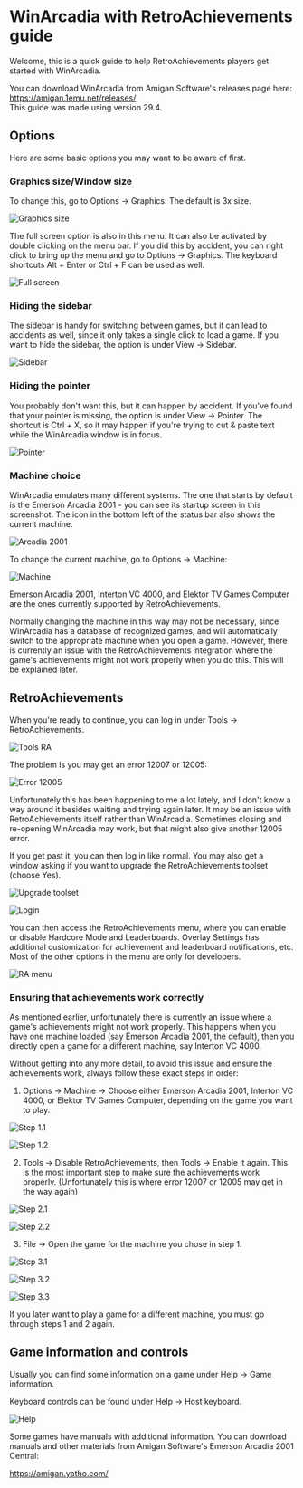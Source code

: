 # WinArcadia with RetroAchievements guide

Welcome, this is a quick guide to help RetroAchievements players get started with WinArcadia.

You can download WinArcadia from Amigan Software's releases page here:<br>
https://amigan.1emu.net/releases/<br>
This guide was made using version 29.4.

## Options

Here are some basic options you may want to be aware of first.

### Graphics size/Window size

To change this, go to Options -> Graphics. The default is 3x size.

![Graphics size](images/graphics_size.png)

The full screen option is also in this menu. It can also be activated by double clicking on the menu bar. If you did this by accident, you can right click to bring up the menu and go to Options -> Graphics. The keyboard shortcuts Alt + Enter or Ctrl + F can be used as well.

![Full screen](images/full_screen.png)

### Hiding the sidebar

The sidebar is handy for switching between games, but it can lead to accidents as well, since it only takes a single click to load a game. If you want to hide the sidebar, the option is under View -> Sidebar.

![Sidebar](images/sidebar.png)

### Hiding the pointer

You probably don't want this, but it can happen by accident. If you've found that your pointer is missing, the option is under View -> Pointer. The shortcut is Ctrl + X, so it may happen if you're trying to cut & paste text while the WinArcadia window is in focus.

![Pointer](images/pointer.png)

### Machine choice

WinArcadia emulates many different systems. The one that starts by default is the Emerson Arcadia 2001 - you can see its startup screen in this screenshot. The icon in the bottom left of the status bar also shows the current machine.

![Arcadia 2001](images/arcadia_2001.png)

To change the current machine, go to Options -> Machine:

![Machine](images/machine.png)

Emerson Arcadia 2001, Interton VC 4000, and Elektor TV Games Computer are the ones currently supported by RetroAchievements.

Normally changing the machine in this way may not be necessary, since WinArcadia has a database of recognized games, and will automatically switch to the appropriate machine when you open a game. However, there is currently an issue with the RetroAchievements integration where the game's achievements might not work properly when you do this. This will be explained later.

## RetroAchievements

When you're ready to continue, you can log in under Tools -> RetroAchievements. 

![Tools RA](images/tools_ra.png)

The problem is you may get an error 12007 or 12005:

![Error 12005](images/error_12005.png)

Unfortunately this has been happening to me a lot lately, and I don't know a way around it besides waiting and trying again later. It may be an issue with RetroAchievements itself rather than WinArcadia. Sometimes closing and re-opening WinArcadia may work, but that might also give another 12005 error.

If you get past it, you can then log in like normal. You may also get a window asking if you want to upgrade the RetroAchievements toolset (choose Yes).

![Upgrade toolset](images/upgrade_toolset.png)

![Login](images/login.png)

You can then access the RetroAchievements menu, where you can enable or disable Hardcore Mode and Leaderboards. Overlay Settings has additional customization for achievement and leaderboard notifications, etc. Most of the other options in the menu are only for developers.

![RA menu](images/ra_menu.png)

### Ensuring that achievements work correctly

As mentioned earlier, unfortunately there is currently an issue where a game's achievements might not work properly. This happens when you have one machine loaded (say Emerson Arcadia 2001, the default), then you directly open a game for a different machine, say Interton VC 4000.

Without getting into any more detail, to avoid this issue and ensure the achievements work, always follow these exact steps in order:

1. Options -> Machine -> Choose either Emerson Arcadia 2001, Interton VC 4000, or Elektor TV Games Computer, depending on the game you want to play.

![Step 1.1](images/step_1.1.png)

![Step 1.2](images/step_1.2.png)

2. Tools -> Disable RetroAchievements, then Tools -> Enable it again. This is the most important step to make sure the achievements work properly. (Unfortunately this is where error 12007 or 12005 may get in the way again)

![Step 2.1](images/step_2.1.png)

![Step 2.2](images/step_2.2.png)

3. File -> Open the game for the machine you chose in step 1.

![Step 3.1](images/step_3.1.png)

![Step 3.2](images/step_3.2.png)

![Step 3.3](images/step_3.3.png)

If you later want to play a game for a different machine, you must go through steps 1 and 2 again.

## Game information and controls

Usually you can find some information on a game under Help -> Game information.

Keyboard controls can be found under Help -> Host keyboard.

![Help](images/help.png)

Some games have manuals with additional information. You can download manuals and other materials from Amigan Software's Emerson Arcadia 2001 Central:

https://amigan.yatho.com/